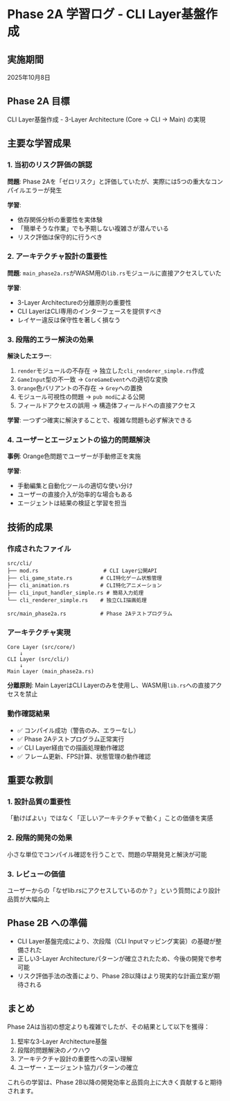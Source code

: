 # Phase 2A 学習ログ - CLI Layer基盤作成

## 実施期間
2025年10月8日

## Phase 2A 目標
CLI Layer基盤作成 - 3-Layer Architecture (Core → CLI → Main) の実現

## 主要な学習成果

### 1. 当初のリスク評価の誤認
**問題**: Phase 2Aを「ゼロリスク」と評価していたが、実際には5つの重大なコンパイルエラーが発生

**学習**: 
- 依存関係分析の重要性を実体験
- 「簡単そうな作業」でも予期しない複雑さが潜んでいる
- リスク評価は保守的に行うべき

### 2. アーキテクチャ設計の重要性
**問題**: `main_phase2a.rs`がWASM用の`lib.rs`モジュールに直接アクセスしていた

**学習**:
- 3-Layer Architectureの分離原則の重要性
- CLI LayerはCLI専用のインターフェースを提供すべき
- レイヤー違反は保守性を著しく損なう

### 3. 段階的エラー解決の効果
**解決したエラー**:
1. `render`モジュールの不存在 → 独立した`cli_renderer_simple.rs`作成
2. `GameInput`型の不一致 → `CoreGameEvent`への適切な変換
3. `Orange`色バリアントの不存在 → `Grey`への置換
4. モジュール可視性の問題 → `pub mod`による公開
5. フィールドアクセスの誤用 → 構造体フィールドへの直接アクセス

**学習**: 一つずつ確実に解決することで、複雑な問題も必ず解決できる

### 4. ユーザーとエージェントの協力的問題解決
**事例**: Orange色問題でユーザーが手動修正を実施

**学習**: 
- 手動編集と自動化ツールの適切な使い分け
- ユーザーの直接介入が効率的な場合もある
- エージェントは結果の検証と学習を担当

## 技術的成果

### 作成されたファイル
```
src/cli/
├── mod.rs                     # CLI Layer公開API
├── cli_game_state.rs         # CLI特化ゲーム状態管理
├── cli_animation.rs          # CLI特化アニメーション
├── cli_input_handler_simple.rs # 簡易入力処理
└── cli_renderer_simple.rs    # 独立CLI描画処理

src/main_phase2a.rs           # Phase 2Aテストプログラム
```

### アーキテクチャ実現
```
Core Layer (src/core/)
    ↓
CLI Layer (src/cli/)
    ↓  
Main Layer (main_phase2a.rs)
```

**分離原則**: Main LayerはCLI Layerのみを使用し、WASM用`lib.rs`への直接アクセスを禁止

### 動作確認結果
- ✅ コンパイル成功（警告のみ、エラーなし）
- ✅ Phase 2Aテストプログラム正常実行
- ✅ CLI Layer経由での描画処理動作確認
- ✅ フレーム更新、FPS計算、状態管理の動作確認

## 重要な教訓

### 1. 設計品質の重要性
「動けばよい」ではなく「正しいアーキテクチャで動く」ことの価値を実感

### 2. 段階的開発の効果
小さな単位でコンパイル確認を行うことで、問題の早期発見と解決が可能

### 3. レビューの価値
ユーザーからの「なぜlib.rsにアクセスしているのか？」という質問により設計品質が大幅向上

## Phase 2B への準備
- CLI Layer基盤完成により、次段階（CLI Inputマッピング実装）の基礎が整備された
- 正しい3-Layer Architectureパターンが確立されたため、今後の開発で参考可能
- リスク評価手法の改善により、Phase 2B以降はより現実的な計画立案が期待される

## まとめ
Phase 2Aは当初の想定よりも複雑でしたが、その結果として以下を獲得：
1. 堅牢な3-Layer Architecture基盤
2. 段階的問題解決のノウハウ
3. アーキテクチャ設計の重要性への深い理解
4. ユーザー・エージェント協力パターンの確立

これらの学習は、Phase 2B以降の開発効率と品質向上に大きく貢献すると期待されます。